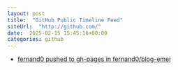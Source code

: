 ```yaml
---
layout: post
title:  "GitHub Public Timeline Feed"
siteUrl:  "http://github.com/"
date:  2025-02-15 15:45:16+00:00
categories: github
---
```

*  [fernand0 pushed to gh-pages in fernand0/blog-emei](https://github.com/fernand0/blog-emei/compare/1fe2c0bf10...7f42e283c2)
